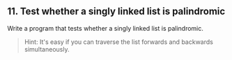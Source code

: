 ## 11. Test whether a singly linked list is palindromic

Write a program that tests whether a singly linked list is palindromic.

> Hint: It's easy if you can traverse the list forwards and backwards simultaneously.
